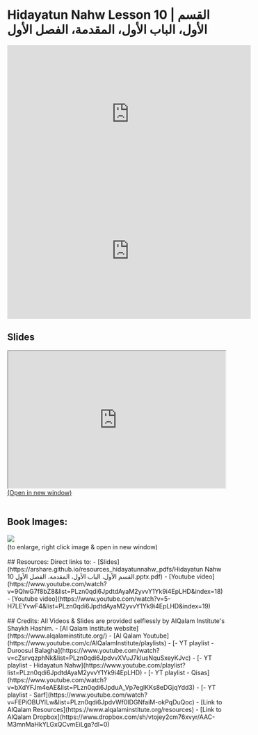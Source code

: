 # Hidayatun Nahw Lesson 10 | القسم الأول، الباب الأول، المقدمة، الفصل الأول

<iframe width="560" height="315" src="https://www.youtube-nocookie.com/embed/9QlwG7f8bZ8?start=0" frameborder="0" allow="accelerometer; autoplay; encrypted-media; gyroscope; picture-in-picture" allowfullscreen="allowfullscreen"></iframe><BR>

<iframe width="560" height="315" src="https://www.youtube-nocookie.com/embed/5-H7LEYvwF4?start=0" frameborder="0" allow="accelerometer; autoplay; encrypted-media; gyroscope; picture-in-picture" allowfullscreen="allowfullscreen"></iframe><BR>

<h2>Slides</h2>
<div>
    <object
    data='https://arshare.github.io/resources_hidayatunnahw_pdfs/Hidayatun Nahw 10 القسم الأول، الباب الأول، المقدمة، الفصل الأول.pptx.pdf'
    type="application/pdf"
    width="560"
    height="315"
    >
    <iframe
        src='https://arshare.github.io/resources_hidayatunnahw_pdfs/Hidayatun Nahw 10 القسم الأول، الباب الأول، المقدمة، الفصل الأول.pptx.pdf'
        width="500"
        height="315"
    >
    <p>This browser does not support PDF!</p>
    </iframe>
    </object>
</div>
<A HREF='https://arshare.github.io/resources_hidayatunnahw_pdfs/Hidayatun Nahw 10 القسم الأول، الباب الأول، المقدمة، الفصل الأول.pptx.pdf' target=_>(Open in new window)</A>
<BR><BR>
<H2>Book Images:</H2>
<IMG SRC='https://arshare.github.io/resources_hidayatunnahw_book_images/012.png' class=bookpage style="max-width: 30%;">&nbsp;&nbsp;<BR>(to enlarge, right click image & open in new window)<BR><BR>
## Resources:
Direct links to:
- [Slides](https://arshare.github.io/resources_hidayatunnahw_pdfs/Hidayatun Nahw 10 القسم الأول، الباب الأول، المقدمة، الفصل الأول.pptx.pdf)
- [Youtube video](https://www.youtube.com/watch?v=9QlwG7f8bZ8&list=PLzn0qdi6JpdtdAyaM2yvvY1Yk9i4EpLHD&index=18)
- [Youtube video](https://www.youtube.com/watch?v=5-H7LEYvwF4&list=PLzn0qdi6JpdtdAyaM2yvvY1Yk9i4EpLHD&index=19)
<BR><BR>
## Credits:
All Videos & Slides are provided selflessly by AlQalam Institute's Shaykh Hashim.
- [Al Qalam Institute website](https://www.alqalaminstitute.org/)
- [Al Qalam Youtube](https://www.youtube.com/c/AlQalamInstitute/playlists)
- [- YT playlist - Duroosul Balagha](https://www.youtube.com/watch?v=cZsrvqzphNk&list=PLzn0qdi6JpdvvXVuJ7kIusNquSxeyKJvc)
- [- YT playlist - Hidayatun Nahw](https://www.youtube.com/playlist?list=PLzn0qdi6JpdtdAyaM2yvvY1Yk9i4EpLHD)
- [- YT playlist - Qisas](https://www.youtube.com/watch?v=bXdYFJm4eAE&list=PLzn0qdi6JpduA_Vp7eglKKs8eDGjqYdd3)
- [- YT playlist - Sarf](https://www.youtube.com/watch?v=FEPiOBUYlLw&list=PLzn0qdi6JpdvWf0IDGNfaiM-okPqDuQoc)
- [Link to AlQalam Resources](https://www.alqalaminstitute.org/resources)
- [Link to AlQalam Dropbox](https://www.dropbox.com/sh/vtojey2cm76xvyr/AAC-M3mnMaHkYLGxQCvmEiLga?dl=0)
